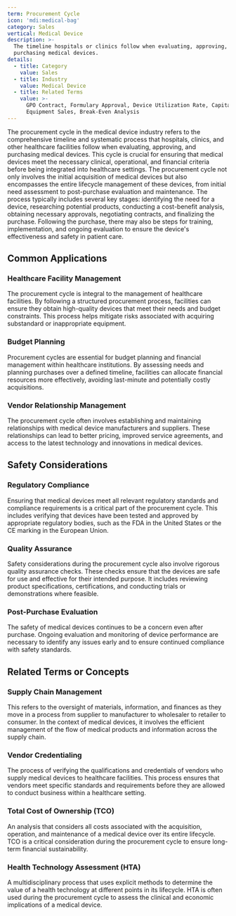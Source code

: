 ```yaml
---
term: Procurement Cycle
icon: 'mdi:medical-bag'
category: Sales
vertical: Medical Device
description: >-
  The timeline hospitals or clinics follow when evaluating, approving, and
  purchasing medical devices.
details:
  - title: Category
    value: Sales
  - title: Industry
    value: Medical Device
  - title: Related Terms
    value: >-
      GPO Contract, Formulary Approval, Device Utilization Rate, Capital
      Equipment Sales, Break-Even Analysis
---
```

The procurement cycle in the medical device industry refers to the comprehensive timeline and systematic process that hospitals, clinics, and other healthcare facilities follow when evaluating, approving, and purchasing medical devices. This cycle is crucial for ensuring that medical devices meet the necessary clinical, operational, and financial criteria before being integrated into healthcare settings. The procurement cycle not only involves the initial acquisition of medical devices but also encompasses the entire lifecycle management of these devices, from initial need assessment to post-purchase evaluation and maintenance. The process typically includes several key stages: identifying the need for a device, researching potential products, conducting a cost-benefit analysis, obtaining necessary approvals, negotiating contracts, and finalizing the purchase. Following the purchase, there may also be steps for training, implementation, and ongoing evaluation to ensure the device's effectiveness and safety in patient care.

## Common Applications

### Healthcare Facility Management
The procurement cycle is integral to the management of healthcare facilities. By following a structured procurement process, facilities can ensure they obtain high-quality devices that meet their needs and budget constraints. This process helps mitigate risks associated with acquiring substandard or inappropriate equipment.

### Budget Planning
Procurement cycles are essential for budget planning and financial management within healthcare institutions. By assessing needs and planning purchases over a defined timeline, facilities can allocate financial resources more effectively, avoiding last-minute and potentially costly acquisitions.

### Vendor Relationship Management
The procurement cycle often involves establishing and maintaining relationships with medical device manufacturers and suppliers. These relationships can lead to better pricing, improved service agreements, and access to the latest technology and innovations in medical devices.

## Safety Considerations

### Regulatory Compliance
Ensuring that medical devices meet all relevant regulatory standards and compliance requirements is a critical part of the procurement cycle. This includes verifying that devices have been tested and approved by appropriate regulatory bodies, such as the FDA in the United States or the CE marking in the European Union.

### Quality Assurance
Safety considerations during the procurement cycle also involve rigorous quality assurance checks. These checks ensure that the devices are safe for use and effective for their intended purpose. It includes reviewing product specifications, certifications, and conducting trials or demonstrations where feasible.

### Post-Purchase Evaluation
The safety of medical devices continues to be a concern even after purchase. Ongoing evaluation and monitoring of device performance are necessary to identify any issues early and to ensure continued compliance with safety standards.

## Related Terms or Concepts

### Supply Chain Management
This refers to the oversight of materials, information, and finances as they move in a process from supplier to manufacturer to wholesaler to retailer to consumer. In the context of medical devices, it involves the efficient management of the flow of medical products and information across the supply chain.

### Vendor Credentialing
The process of verifying the qualifications and credentials of vendors who supply medical devices to healthcare facilities. This process ensures that vendors meet specific standards and requirements before they are allowed to conduct business within a healthcare setting.

### Total Cost of Ownership (TCO)
An analysis that considers all costs associated with the acquisition, operation, and maintenance of a medical device over its entire lifecycle. TCO is a critical consideration during the procurement cycle to ensure long-term financial sustainability.

### Health Technology Assessment (HTA)
A multidisciplinary process that uses explicit methods to determine the value of a health technology at different points in its lifecycle. HTA is often used during the procurement cycle to assess the clinical and economic implications of a medical device.
